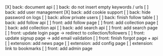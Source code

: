 [X] back:       document api
[ ] back:       do not insert empty keywords / urls
[ ] back:       add user management
[X] back:   	add cookie support
[ ] back:       hide password on logs
[ ] back:       allow private users
[ ] back:       finish follow table
[ ] back:       add follow api
[ ] front:      add follow page
[ ] front:      add collection page
[ ] back:       add collection api
[ ] back:       add search api
[ ] front:      add search page
[ ] front:      update login page -> redirect to collection/followers
[ ] front:      update signup page -> add email validation
[ ] front:      finish forgot page + api
[ ] extension:  add news page
[ ] extension:  add config page
[ ] extension:  link to bookmarks
[ ] front:      add admin page
